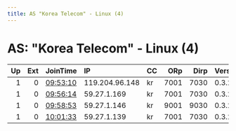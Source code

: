 ```yaml
---
title: AS "Korea Telecom" - Linux (4)
---
```


# AS: "Korea Telecom" - Linux (4)

|   Up |   Ext | JoinTime                                                                                            | IP             | CC   |   ORp |   Dirp | Version   | Contact   | Nickname   |   eFamMembers |
|-----:|------:|:----------------------------------------------------------------------------------------------------|:---------------|:-----|------:|-------:|:----------|:----------|:-----------|--------------:|
|    1 |     0 | [09:53:10](https://metrics.torproject.org/rs.html#details/80114E33869C0ECDD6FA11B7F46103A25544B740) | 119.204.96.148 | kr   |  7001 |   7030 | 0.3.2.9   | None      | Unnamed    |             1 |
|    1 |     0 | [09:56:14](https://metrics.torproject.org/rs.html#details/2292B10B3AD91BAEAE65FBFE498BDC3BBAEC85E7) | 59.27.1.169    | kr   |  7001 |   7030 | 0.3.2.9   | None      | Unnamed    |             1 |
|    1 |     0 | [09:58:53](https://metrics.torproject.org/rs.html#details/415BC751A4D1B8643086432002EE763A245C1B21) | 59.27.1.146    | kr   |  9001 |   9030 | 0.3.2.9   | None      | Unnamed    |             1 |
|    1 |     0 | [10:01:33](https://metrics.torproject.org/rs.html#details/5388BB18DD2642850698E134B6382FAD75A37C70) | 59.27.1.139    | kr   |  7001 |   7030 | 0.3.2.9   | None      | Unnamed    |             1 |

